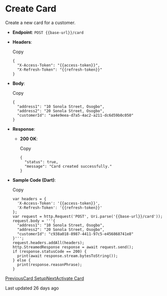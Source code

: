 # Create Card

Create a new card for a customer.

*   **Endpoint**: `POST {{base-url}}/card`
    
*   **Headers**:
    
    Copy
    
    ```
    {
      "X-Access-Token": "{{access-token}}",
      "X-Refresh-Token": "{{refresh-token}}"
    }
    ```
    
*   **Body**:
    
    Copy
    
    ```
    {
      "address1": "10 Sonola Street, Osogbo",
      "address2": "20 Sonola Street, Osogbo",
      "customerId": "aa4e9eea-d7a5-4ac2-a211-dc6d59b0c050"
    }
    ```
    
*   **Response**:
    
    *   **200 OK**:
        
        Copy
        
        ```
        {
          "status": true,
          "message": "Card created successfully."
        }
        ```
        
    
*   **Sample Code (Dart)**:
    
    Copy
    
    ```
    var headers = {
      'X-Access-Token': '{{access-token}}',
      'X-Refresh-Token': '{{refresh-token}}'
    };
    var request = http.Request('POST', Uri.parse('{{base-url}}/card'));
    request.body = '''{
      "address1": "10 Sonola Street, Osogbo",
      "address2": "20 Sonola Street, Osogbo",
      "customerId": "c938a018-8987-4411-97c5-e456868741e8"
    }''';
    request.headers.addAll(headers);
    http.StreamedResponse response = await request.send();
    if (response.statusCode == 200) {
      print(await response.stream.bytesToString());
    } else {
      print(response.reasonPhrase);
    }
    ```
    

[PreviousCard Setup](/xpress-wallet-api/merchant/card/card-setup)[NextActivate Card](/xpress-wallet-api/merchant/card/activate-card)

Last updated 26 days ago